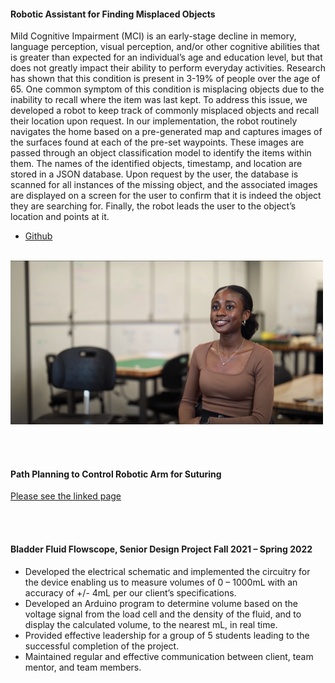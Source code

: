 
#### Robotic Assistant for Finding Misplaced Objects
Mild Cognitive Impairment (MCI) is an early-stage decline in memory, language perception, visual perception, and/or other cognitive abilities that is greater than expected for an individual’s age and education level, but that does not greatly impact their ability to perform everyday activities. Research has shown that this condition is present in 3-19% of people over the age of 65. One common symptom of this condition is misplacing objects due to the inability to recall where the item was last kept. To address this issue, we developed a robot to keep track of commonly misplaced objects and recall their location upon request. In our implementation, the robot routinely navigates the home based on a pre-generated map and captures images of the surfaces found at each of the pre-set waypoints. These images are passed through an object classification model to identify the items within them. The names of the identified objects, timestamp, and location are stored in a JSON database. Upon request by the user, the database is scanned for all instances of the missing object, and the associated images are displayed on a screen for the user to confirm that it is indeed the object they are searching for. Finally, the robot leads the user to the object’s location and points at it.

- [Github](https://github.com/JuanRobledo12/blue_stretch)
<br/><br/>

[![Video describing process](static/assets/img/THUMBNAIL.png)](https://www.youtube.com/watch?v=QUB79UTbwvE)

<br/><br/>

#### Path Planning to Control Robotic Arm for Suturing
[Please see the linked page](https://amritpal-001.github.io/projects/2022-medical-robotics-kinematics)

<br/><br/>

#### Bladder Fluid Flowscope, Senior Design Project Fall 2021 – Spring 2022
- Developed the electrical schematic and implemented the circuitry for the device enabling us to measure volumes of 0 – 1000mL with an accuracy of +/- 4mL per our client’s specifications.
- Developed an Arduino program to determine volume based on the voltage signal from the load cell and the density of the fluid, and to display the calculated volume, to the nearest mL, in real time.
- Provided effective leadership for a group of 5 students leading to the successful completion of the project.
- Maintained regular and effective communication between client, team mentor, and team members.

